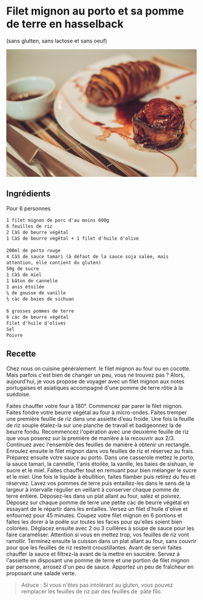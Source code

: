 # Filet mignon au porto et sa pomme de terre en hasselback
(sans glutten, sans lactose et sans oeuf)  

![](../img/Filet-mignon-au-porto4.jpg)

## Ingrédients
Pour 6 personnes

    1 filet mignon de porc d'au moins 600g
    6 feuilles de riz
    2 CàS de beurre végétal
    1 CàS de beurre végétal + 1 filet d'huile d'olive  
    
    200ml de porto rouge
    4 CàS de sauce tamari (à défaut de la sauce soja salée, mais attention, elle contient du gluten)
    50g de sucre
    1 CàS de miel
    1 bâton de cannelle
    1 anis étoilée
    ¼ de gousse de vanille
    ½ càc de baies de sichuan
    
    6 grosses pommes de terre
    6 càc de beurre végétal
    Filet d'huile d'olives
    Sel
    Poivre

## Recette
Chez nous on cuisine généralement  le filet mignon au four ou en cocotte. Mais parfois c'est bien de changer un peu, vous ne trouvez pas ? Alors, aujourd'hui, je vous propose de voyager avec un filet mignon aux notes portugaises et asiatiques accompagné d'une pomme de terre rôtie à la suédoise.

Faites chauffer votre four à 180°.
Commencez par parer le filet mignon. Faites fondre votre beurre végétal au four à micro-ondes. Faites tremper une première feuille de riz dans une assiette d'eau froide. Une fois la feuille de riz souple étalez-la sur une planche de travail et badigeonnez la de beurre fondu. Recommencez l'opération avec une deuxième feuille de riz que vous poserez sur la première de manière à la recouvrir aux 2/3. Continuez avec l'ensemble des feuilles de manière à obtenir un rectangle. Enroulez ensuite le filet mignon dans vos feuilles de riz et réservez au frais.
Préparez ensuite votre sauce au porto. Dans une casserole mettez le porto, la sauce tamari, la cannelle, l'anis étoilée, la vanille, les baies de sishuan, le sucre et le miel. Faites chauffer tout en remuant pour bien mélanger le sucre et le miel. Une fois le liquide à ébullition, faites flamber puis retirez du feu et réservez.
Lavez vos pommes de terre puis entaillez-les dans le sens de la largeur à intervalle régulier en veillant à conserver chaque pomme de terre entière. Déposez-les dans un plat allant au four, salez et poivrez. Déposez sur chaque pomme de terre une petite càc de beurre végétal en essayant de le répartir dans les entailles. Versez un filet d'huile d'olive et enfournez pour 45 minutes.
Coupez votre filet mignon en 6 portions et faites les dorer à la poêle sur toutes les faces pour qu'elles soient bien colorées. Déglacez ensuite avec 2 ou 3 cuillères à soupe de sauce pour les faire caraméliser. Attention si vous en mettez trop, vos feuilles de riz vont ramollir. Terminez ensuite la cuisson dans un plat allant au four, sans couvrir pour que les feuilles de riz restent croustillantes.
Avant de servir faites chauffer la sauce et filtrez-la avant de la mettre en saucière. Servez à l'assiette en disposant une pomme de terre et une portion de filet mignon par personne, arrosez d'un peu de sauce. Apportez un peu de fraîcheur en proposant une salade verte.

> Astuce : Si vous n'êtes pas intolérant au gluten, vous pouvez remplacer les feuilles de riz par des feuilles de  pâte filo.
